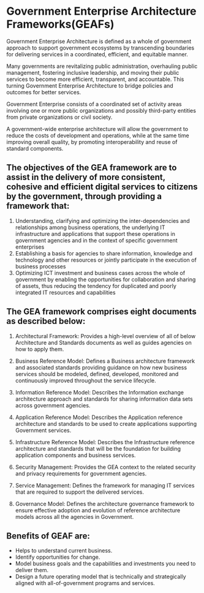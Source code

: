 # Government Enterprise Architecture Frameworks(GEAFs)

Government Enterprise Architecture is defined as a whole of government approach to support government ecosystems by transcending boundaries for delivering services in a coordinated, efficient, and equitable manner.

Many governments are revitalizing public administration, overhauling public management, fostering inclusive leadership, and moving their public services to become more efficient, transparent, and accountable. This turning Government Enterprise Architecture to bridge policies and outcomes for better services.

Government Enterprise consists of a coordinated set of activity areas involving one or more public organizations and possibly third-party entities from private organizations or civil society.

A government-wide enterprise architecture will allow the government to reduce the costs of development and operations, while at the same time improving overall quality, by promoting interoperability and reuse of standard components. 

## The objectives of the GEA framework are to assist in the delivery of more consistent, cohesive and efficient digital services to citizens by the government, through providing a framework that:

1. Understanding, clarifying and optimizing the inter-dependencies and relationships
among business operations, the underlying IT infrastructure and applications that support
these operations in government agencies and in the context of specific government
enterprises
2. Establishing a basis for agencies to share information, knowledge and technology and
other resources or jointly participate in the execution of business processes
3. Optimizing ICT investment and business cases across the whole of government by
enabling the opportunities for collaboration and sharing of assets, thus reducing the
tendency for duplicated and poorly integrated IT resources and capabilities

## The GEA framework comprises eight documents as described below:

1. Architectural Framework: Provides a high-level overview of all of below Architecture and Standards documents as well as guides agencies on how to apply them.

2. Business Reference Model: Defines a Business architecture framework and associated standards providing guidance on how new business services should be modeled, defined, developed, monitored and continuously improved throughout the service lifecycle.

3. Information Reference Model: Describes the Information exchange architecture approach and standards for sharing information data sets across government agencies.

4. Application Reference Model: Describes the Application reference architecture and standards to be used to create applications supporting Government services.

5. Infrastructure Reference Model: Describes the Infrastructure reference architecture and standards that will be the foundation for building application components and business services.

6. Security Management: Provides the GEA context to the related security and privacy requirements for government agencies.

7. Service Management: Defines the framework for managing IT services that are required to support the delivered services.

8. Governance Model: Defines the architecture governance framework to ensure effective adoption and evolution of reference architecture models across all the agencies in Government.

## Benefits of GEAF are:

- Helps to understand current business.
- Identify opportunities for change.
- Model business goals and the capabilities and investments you need to deliver them.
- Design a future operating model that is technically and strategically aligned with all-of-government programs and services.
